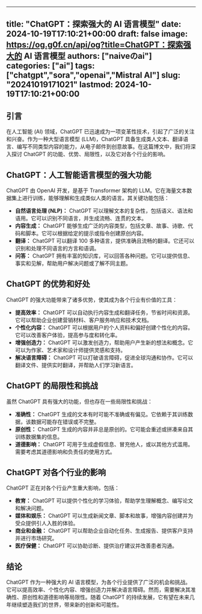 
---
title: "ChatGPT：探索强大的 AI 语言模型"
date: 2024-10-19T17:10:21+00:00
draft: false
image: https://og.g0f.cn/api/og?title=ChatGPT：探索强大的 AI 语言模型
authors: ["naiveのai"]
categories: ["ai"]
tags: ["chatgpt","sora","openai","Mistral AI"]
slug: "20241019171021"
lastmod: 2024-10-19T17:10:21+00:00
---
## 引言

在人工智能 (AI) 领域，ChatGPT 已迅速成为一项变革性技术，引起了广泛的关注和兴奋。作为一种大型语言模型 (LLM)，ChatGPT 具备生成类人文本、翻译语言、编写不同类型内容的能力，从电子邮件到创意故事。在这篇博文中，我们将深入探讨 ChatGPT 的功能、优势、局限性，以及它对各个行业的影响。

## ChatGPT：人工智能语言模型的强大功能

ChatGPT 由 OpenAI 开发，是基于 Transformer 架构的 LLM。它在海量文本数据集上进行训练，能够理解和生成类似人类的语言。其关键功能包括：

- **自然语言处理 (NLP)：** ChatGPT 可以理解文本的复杂性，包括语义、语法和语用。它可以识别不同语言，并生成流畅、连贯的文本。
- **内容生成：** ChatGPT 能够生成广泛的内容类型，包括文章、故事、诗歌、代码和脚本。它可以根据给定的提示或指令创建原创内容。
- **翻译：** ChatGPT 可以翻译 100 多种语言，提供准确且流畅的翻译。它还可以识别和处理不同语言的方言和语调。
- **问答：** ChatGPT 拥有丰富的知识库，可以回答各种问题。它可以提供信息、事实和见解，帮助用户解决问题或了解不同主题。

## ChatGPT 的优势和好处

ChatGPT 的强大功能带来了诸多优势，使其成为各个行业有价值的工具：

- **提高效率：** ChatGPT 可以自动执行内容生成和翻译任务，节省时间和资源。它可以帮助企业创建营销材料、客户服务响应和技术文档。
- **个性化内容：** ChatGPT 可以根据用户的个人资料和偏好创建个性化的内容。它可以改善客户体验，提高参与度和转化率。
- **增强创造力：** ChatGPT 可以激发创造力，帮助用户产生新的想法和概念。它可以为作家、艺术家和设计师提供灵感和支持。
- **解决语言障碍：** ChatGPT 可以打破语言障碍，促进全球沟通和协作。它可以翻译文件、提供实时翻译，并帮助人们学习新语言。

## ChatGPT 的局限性和挑战

虽然 ChatGPT 具有强大的功能，但也存在一些局限性和挑战：

- **准确性：** ChatGPT 生成的文本有时可能不准确或有偏见。它依赖于其训练数据，该数据可能存在错误或不完整。
- **原创性：** ChatGPT 生成的内容并非总是原创的。它可能会重述或拼凑来自其训练数据集的信息。
- **道德影响：** ChatGPT 可用于生成虚假信息、冒充他人，或以其他方式滥用。需要考虑其道德影响和负责任的使用方式。

## ChatGPT 对各个行业的影响

ChatGPT 正在对各个行业产生重大影响，包括：

- **教育：** ChatGPT 可以提供个性化的学习体验，帮助学生理解概念、编写论文和解决问题。
- **媒体和娱乐：** ChatGPT 可以生成新闻文章、脚本和故事，增强内容创建并为受众提供引人入胜的体验。
- **商业和金融：** ChatGPT 可以帮助企业自动化任务、生成报告、提供客户支持并进行市场研究。
- **医疗保健：** ChatGPT 可以协助诊断、提供治疗建议并改善患者沟通。

## 结论

ChatGPT 作为一种强大的 AI 语言模型，为各个行业提供了广泛的机会和挑战。它可以提高效率、个性化内容、增强创造力并解决语言障碍。然而，需要解决其准确性、原创性和道德影响等局限性。随着 ChatGPT 的持续发展，它有望在未来几年继续塑造我们的世界，带来新的创新和可能性。